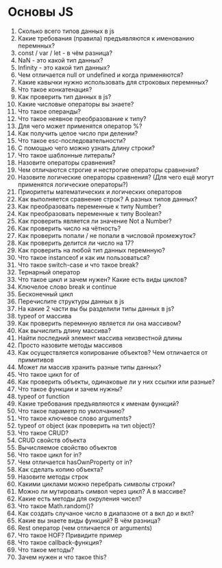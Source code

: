 # Основы JS

1. Сколько всего типов данных в js
2. Какие требования (правила) предъявляются к именованию перемнных?
3. const / var / let - в чём разница? 
4. NaN - это какой тип данных?
5. Infinity - это какой тип данных?
6. Чем отличается null от undefined и когда применяются?
7. Какие кавычки нужно использовать для строковых перемнных?
8. Что такое конкатенация?
9. Как проверить тип данных в js? 
10. Какие числовые операторы вы знаете?
11. Что такое операнды?
12. Что такое неявное преобразование к типу?
13. Для чего может применятся оператор %?
14. Как получить целое число при делении?
15. Что такое esc-последовательности?
16. С помощью чего можно узнать длину строки?
17. Что такое шаблонные литералы?
18. Назовите операторы сравнения?
19. Чем отличаются строгие и нестрогие операторы сравнения?
20. Назовите логические операторы сравнения? (Для чего ещё могут применятся логические операторы?)
21. Приоритеты математических и логических операторов
22. Как выполняется сравнение строк? А разных типов данных?
23. Как преобразовать переменные к типу Number?
24. Как преобразовать переменные к типу Boolean?
25. Как проверить является ли значение Not a Number?
26. Как проверить число на чётность?
27. Как проверить попали / не попали в числовой промежуток?
28. Как проверить делится ли число на 17?
29. Как проверить на любой тип данных перемнную?
30. Что такое instanceof и как им пользоваться?
31. Что такое switch-case и что такое break?
32. Тернарный оператор
33. Что такое цикл и зачем нужен? Какие есть виды циклов?
34. Ключелое слово break и continue
35. Бесконечный цикл
36. Перечислите структуры данных в js
37. На какие 2 части вы бы разделили типы данных в js?
38. typeof от массива
39. Как проверить перемнную является ли она массивом?
40. Как вычислить длину массива?
41. Найти последний элемент массива неизвестной длины
42. Просто назовите методы массивов
43. Как осуществляется копирование объектов? Чем отличается от примитивов
44. Может ли массив хранить разные типы данных?
45. Что такое цикл for of
46. Как проверить объекты, одинаковые ли у них ссылки или разные?
47. Что такое функции и зачем нужны? 
48. typeof от function
49. Какие требования предъявляются к именам функций?
50. Что такое параметр по умолчанию?
51. Что такое ключевое слово arguments?
52. typeof от object (как проверить на тип object)?
53. Что такое CRUD?
54. CRUD свойств объекта
55. Вычисляемое свойство объектов
56. Что такое цикл for in?
57. Чем отличается hasOwnProperty от in?
58. Как сделать копию объекта?
59. Назовите методы строк
60. Какими циклами можно перебрать символы строки?
61. Можно ли мутировать символ через цикл? А в массиве?
62. Какие есть методы для окруления чисел?
63. Что такое Math.random()?
64. Как создать случаное число в диапазоне от a вкл до и вкл?
65. Какие вы знаете виды функций? В чём разница?
66. Rest оператор (чем отличается от arguments)
67. Что такое HOF? Привидите пример
68. Что такое callback-функция?
69. Что такое методы?
70. Зачем нужен и что такое this?


